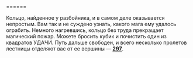 ======

Кольцо, найденное у разбойника, и в самом деле оказывается непростым. Вам так и не суждено узнать, какого мага ему удалось ограбить. Немного нагревшись, кольцо без труда прекращает магический пожар. Можете бросить кубик и почистить один из квадратов УДАЧИ. Путь дальше свободен, и всего несколько пролетов лестницы отделяют вас от ее вершины — [**297**](#n_297).

